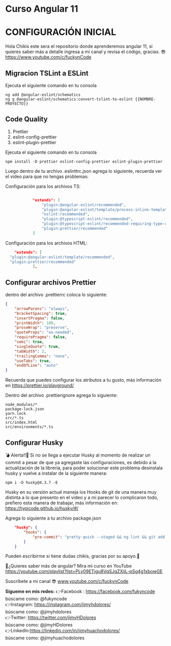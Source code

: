 # Curso Angular 11

# CONFIGURACIÓN INICIAL

Hola Chikis este sera el repositorio donde aprenderemos angular 11, si quieres saber más a detalle ingresa a mi canal y revisa el código, gracias. 😎
https://www.youtube.com/c/fuckynCode

## Migracion TSLint a ESLint

Ejecuta el siguiente comando en tu consola

```
ng add @angular-eslint/schematics
ng g @angular-eslint/schematics:convert-tslint-to-eslint {{NOMBRE-PROYECTO}}
```

## Code Quality

1. Prettier
2. eslint-config-prettier
3. eslint-plugin-prettier

Ejecuta el siguiente comando en tu consola

```
npm install -D prettier eslint-config-prettier eslint-plugin-prettier
```

Luego dentro de tu archivo .eslinttrc.json agrega lo siguiente, recuerda ver el video para que no tengas problemas:

Configuración para los archivos TS:

```json

    		"extends": [
				"plugin:@angular-eslint/recommended",
				"plugin:@angular-eslint/template/process-inline-templates",
				"eslint:recommended",
				"plugin:@typescript-eslint/recommended",
				"plugin:@typescript-eslint/recommended-requiring-type-checking",
				"plugin:prettier/recommended"
			]
```

Configuración para los archivos HTML:

```json
	"extends": [
  "plugin:@angular-eslint/template/recommended", 
  "plugin:prettier/recommended"
			],
```

## Configurar archivos Prettier

dentro del archivo .prettierrc coloca lo siguiente:

```json
{
	"arrowParens": "always",
	"bracketSpacing": true,
	"insertPragma": false,
	"printWidth": 100,
	"proseWrap": "preserve",
	"quoteProps": "as-needed",
	"requirePragma": false,
	"semi": true,
	"singleQuote": true,
	"tabWidth": 2,
	"trailingComma": "none",
	"useTabs": true,
	"endOfLine": "auto"
}
```

Recuerda que puedes configurar los atributos a tu gusto, más información en https://prettier.io/playground/

Dentro del archivo .prettierignore agrega lo siguiente:

```
node_modules/*
package-lock.json
yarn.lock
src/*.ts
src/index.html
src/environments/*.ts
```

## Configurar Husky

💣 Alerta!!🚧
Si no se llega a ejecutar Husky al momento de realizar un commit a pesar de que ya agregaste las configuraciones, es debido a la actualización de la librería, para poder solucionar este problema desinstala husky y vuelve a instalar de la siguiente manera:

```
npm i -D husky@4.3.7 -E
```

Husky en su versión actual maneja los Hooks de git de una manera muy distinta a lo que presento en el video y a mi parecer lo complicaron todo, prefiero esta manera de trabajar, más información en: https://typicode.github.io/husky/#/

Agrega lo siguiente a tu archivo package.json

```json
	"husky": {
		"hooks": {
			"pre-commit": "pretty-quick --staged && ng lint && git add ."
		}
	}
```

Pueden escribirme si tiene dudas chikis, gracias por su apoyo.🤗

🤔¿Quieres saber más de angular? Mira mi curso en YouTube
https://youtube.com/playlist?list=PLy09ETjgu8VqSJgZXiiL-pSg4g1xbowGE

Suscríbete a mi canal 😎
www.youtube.com/c/fuckynCode

**Sígueme en mis redes:**
👉Facebook : https://facebook.com/fukyncode  
búscame como: @fukyncode  
👉Instagram: https://instagram.com/jimyhdolores/  
búscame como:  @jimyhdolores  
👉Twitter: https://twitter.com/jimyHDolores  
búscame como: @jimyHDolores  
👉LinkedIn:https://linkedin.com/in/jimyhuachodolores/  
búscame como: @jimyhuachodolores  
